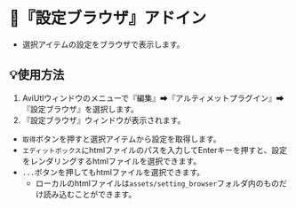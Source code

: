 ﻿# 🎉『設定ブラウザ』アドイン

* 選択アイテムの設定をブラウザで表示します。

## 💡使用方法

1. AviUtlウィンドウのメニューで『編集』➡『アルティメットプラグイン』➡『設定ブラウザ』を選択します。
1. 『設定ブラウザ』ウィンドウが表示されます。
* `取得`ボタンを押すと選択アイテムから設定を取得します。
* `エディットボックス`にhtmlファイルのパスを入力してEnterキーを押すと、設定をレンダリングするhtmlファイルを選択できます。
* `...`ボタンを押してもhtmlファイルを選択できます。
	* ローカルのhtmlファイルは`assets/setting_browser`フォルダ内のものだけ読み込むことができます。
